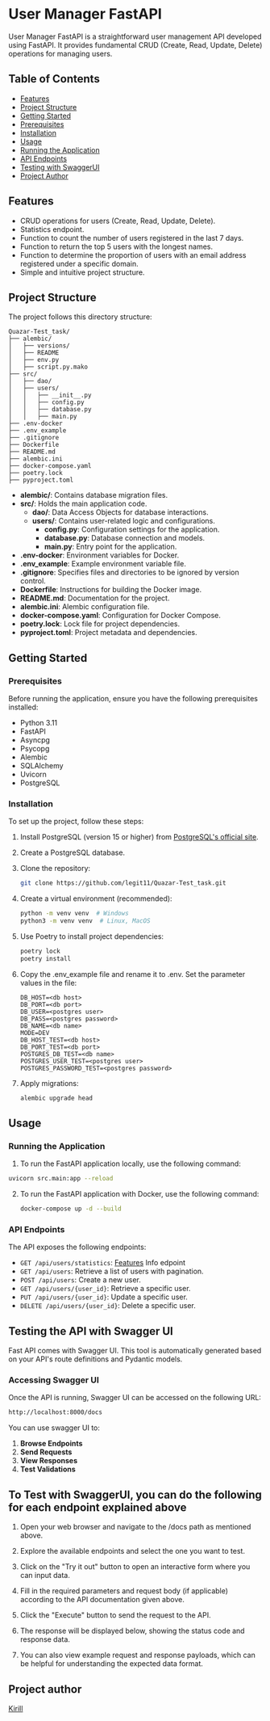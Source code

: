 # User Manager FastAPI

User Manager FastAPI is a straightforward user management API developed using FastAPI. It provides fundamental CRUD (Create, Read, Update, Delete) operations for managing users.


## Table of Contents
- [Features](#features)
- [Project Structure](#project-structure)
- [Getting Started](#getting-started)
- [Prerequisites](#prerequisites)
- [Installation](#installation)
- [Usage](#usage)
- [Running the Application](#running-the-application)
- [API Endpoints](#api-endpoints)
- [Testing with SwaggerUI](#testing-the-api-with-swagger-ui)
- [Project Author](#project-author)


## Features
- CRUD operations for users (Create, Read, Update, Delete).
- Statistics endpoint.
- Function to count the number of users registered in the last 7 days.
- Function to return the top 5 users with the longest names.
- Function to determine the proportion of users with an email address registered under a specific domain.
- Simple and intuitive project structure.


## Project Structure
The project follows this directory structure:
```text
Quazar-Test_task/
├── alembic/
│   ├── versions/
│   ├── README
│   ├── env.py
│   ├── script.py.mako
├── src/
│   ├── dao/
│   ├── users/
│   │   ├── __init__.py
│   │   ├── config.py
│   │   ├── database.py
│   │   ├── main.py
├── .env-docker
├── .env_example
├── .gitignore
├── Dockerfile
├── README.md
├── alembic.ini
├── docker-compose.yaml
├── poetry.lock
├── pyproject.toml
```

- **alembic/**: Contains database migration files.
- **src/**: Holds the main application code.
  - **dao/**: Data Access Objects for database interactions.
  - **users/**: Contains user-related logic and configurations.
    - **config.py**: Configuration settings for the application.
    - **database.py**: Database connection and models.
    - **main.py**: Entry point for the application.
- **.env-docker**: Environment variables for Docker.
- **.env_example**: Example environment variable file.
- **.gitignore**: Specifies files and directories to be ignored by version control.
- **Dockerfile**: Instructions for building the Docker image.
- **README.md**: Documentation for the project.
- **alembic.ini**: Alembic configuration file.
- **docker-compose.yaml**: Configuration for Docker Compose.
- **poetry.lock**: Lock file for project dependencies.
- **pyproject.toml**: Project metadata and dependencies.


## Getting Started
### Prerequisites
Before running the application, ensure you have the following prerequisites installed:

- Python 3.11
- FastAPI
- Asyncpg
- Psycopg
- Alembic
- SQLAlchemy
- Uvicorn
- PostgreSQL

### Installation
To set up the project, follow these steps:

1. Install PostgreSQL (version 15 or higher) from [PostgreSQL's official site](https://www.postgresql.org/).
2. Create a PostgreSQL database.
3. Clone the repository:

   ```bash
   git clone https://github.com/legit11/Quazar-Test_task.git
4. Create a virtual environment (recommended):
   
   ```bash
   python -m venv venv  # Windows
   python3 -m venv venv  # Linux, MacOS
5. Use Poetry to install project dependencies:
   
   ```bash
   poetry lock
   poetry install
6. Copy the .env_example file and rename it to .env. Set the parameter values in the file:
   
   ```
   DB_HOST=<db host>
   DB_PORT=<db port>
   DB_USER=<postgres user>
   DB_PASS=<postgres password>
   DB_NAME=<db name>
   MODE=DEV
   DB_HOST_TEST=<db host>
   DB_PORT_TEST=<db port>
   POSTGRES_DB_TEST=<db name>
   POSTGRES_USER_TEST=<postgres user>
   POSTGRES_PASSWORD_TEST=<postgres password>
   ```
7. Apply migrations:
   ```bash
   alembic upgrade head


## Usage

### Running the Application

1. To run the FastAPI application locally, use the following command:
  ```bash
  uvicorn src.main:app --reload
  ```
2. To run the FastAPI application with Docker, use the following command:
   ```bash
   docker-compose up -d --build


### API Endpoints

The API exposes the following endpoints:

- `GET /api/users/statistics`: [Features](#features) Info edpoint
- `GET /api/users`: Retrieve a list of users with pagination.
- `POST /api/users`: Create a new user.
- `GET /api/users/{user_id}`: Retrieve a specific user.
- `PUT /api/users/{user_id}`: Update a specific user.
- `DELETE /api/users/{user_id}`: Delete a specific user.


## Testing the API with Swagger UI

Fast API comes with Swagger UI. This tool is automatically generated based on your API's route definitions and Pydantic models.

### Accessing Swagger UI

Once the API is running, Swagger UI can be accessed on the following URL:

```bash
http://localhost:8000/docs
```

You can use swagger UI to:

1. **Browse Endpoints**
2. **Send Requests**
3. **View Responses**
4. **Test Validations**

## To Test with SwaggerUI, you can do the following for each endpoint explained above

1. Open your web browser and navigate to the /docs path as mentioned above.

2. Explore the available endpoints and select the one you want to test.

3. Click on the "Try it out" button to open an interactive form where you can input data.

4. Fill in the required parameters and request body (if applicable) according to the API documentation given above.

5. Click the "Execute" button to send the request to the API.

6. The response will be displayed below, showing the status code and response data.

7. You can also view example request and response payloads, which can be helpful for understanding the expected data format.

## Project author


[Kirill](https://github.com/legit11)




   


   
   
